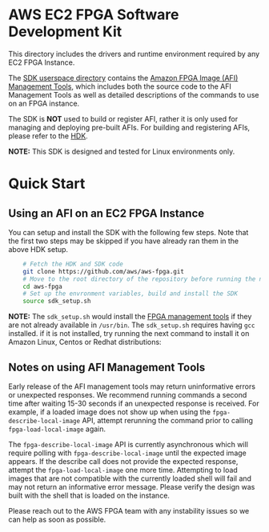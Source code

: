 # AWS EC2 FPGA Software Development Kit

This directory includes the drivers and runtime environment required by any EC2 FPGA Instance.

The [SDK userspace directory](./userspace) contains the [Amazon FPGA Image (AFI) Management Tools](./userspace/fpga_mgmt_tools/README.md), which includes both the source code to the AFI Management Tools as well as detailed descriptions of the commands to use on an FPGA instance.

The SDK is **NOT** used to build or register AFI, rather it is only used for managing and deploying pre-built AFIs. For building and registering AFIs, please refer to the [HDK](../hdk/README.md).

**NOTE:** This SDK is designed and tested for Linux environments only.

# Quick Start

## Using an AFI on an EC2 FPGA Instance

You can setup and install the SDK with the following few steps.  Note that the first two steps may be skipped if you have already ran them in the above HDK setup.

```bash
    # Fetch the HDK and SDK code
    git clone https://github.com/aws/aws-fpga.git
    # Move to the root directory of the repository before running the next script
    cd aws-fpga
    # Set up the envronment variables, build and install the SDK
    source sdk_setup.sh
```

**NOTE:** The `sdk_setup.sh` would install the [FPGA management tools](./userspace/fpga_mgmt_tools/README.md) if they are not already available in `/usr/bin`. The `sdk_setup.sh` requires having `gcc` installed.  if it is not installed, try running the next command to install it on Amazon Linux, Centos or Redhat distributions:

## Notes on using AFI Management Tools

Early release of the AFI management tools may return uninformative errors or unexpected responses. We recommend running commands a second time after waiting 15-30 seconds if an unexpected response is received. For example, if a loaded image does not show up when using the `fpga-describe-local-image` API, attempt rerunning the command prior to calling `fpga-load-local-image` again.

The `fpga-describe-local-image` API is currently asynchronous which will require polling with `fpga-describe-local-image` until the expected image appears. If the describe call does not provide the expected response, attempt the `fpga-load-local-image` one more time. Attempting to load images that are not compatible with the currently loaded shell will fail and may not return an informative error message. Please verify the design was built with the shell that is loaded on the instance.

Please reach out to the AWS FPGA team with any instability issues so we can help as soon as possible.
